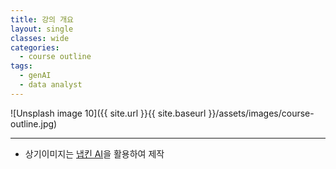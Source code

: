 ```yaml
---
title: 강의 개요
layout: single
classes: wide
categories:
  - course outline
tags:
  - genAI
  - data analyst
---
```


<!-- 이미지를 삽입하려면 assets/images에 이미지를 넣고 이미지명을 이곳에 기재 -->

![Unsplash image 10]({{ site.url }}{{ site.baseurl }}/assets/images/course-outline.jpg)

--- 

* 상기이미지는 [냅킨 AI](https://app.napkin.ai)을 활용하여 제작 